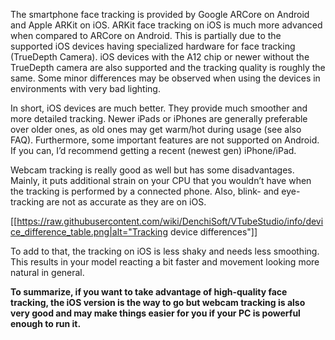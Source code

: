 The smartphone face tracking is provided by Google ARCore on Android and Apple ARKit on iOS. ARKit 
face tracking on iOS is much more advanced when compared to ARCore on Android. This is partially due 
to the supported iOS devices having specialized hardware for face tracking (TrueDepth Camera). iOS 
devices with the A12 chip or newer without the TrueDepth camera are also supported and the tracking 
quality is roughly the same. Some minor differences may be observed when using the devices in 
environments with very bad lighting. 
 
In short, iOS devices are much better. They provide much smoother and more detailed tracking. Newer 
iPads or iPhones are generally preferable over older ones, as old ones may get warm/hot during usage 
(see also FAQ). Furthermore, some important features are not supported on Android. If you can, I’d 
recommend getting a recent (newest gen) iPhone/iPad. 
 
Webcam tracking is really good as well but has some disadvantages. Mainly, it puts additional strain on 
your CPU that you wouldn’t have when the tracking is performed by a connected phone. Also, blink- and 
eye-tracking are not as accurate as they are on iOS. 

[[https://raw.githubusercontent.com/wiki/DenchiSoft/VTubeStudio/info/device_difference_table.png|alt="Tracking device differences"]]

To add to that, the tracking on iOS is less shaky and needs less smoothing. This results in your model 
reacting a bit faster and movement looking more natural in general.

**To summarize, if you want to take advantage of high-quality face tracking, the iOS version is the way to go but webcam tracking is also very good and may make things easier for you if your PC is powerful enough to run it.**